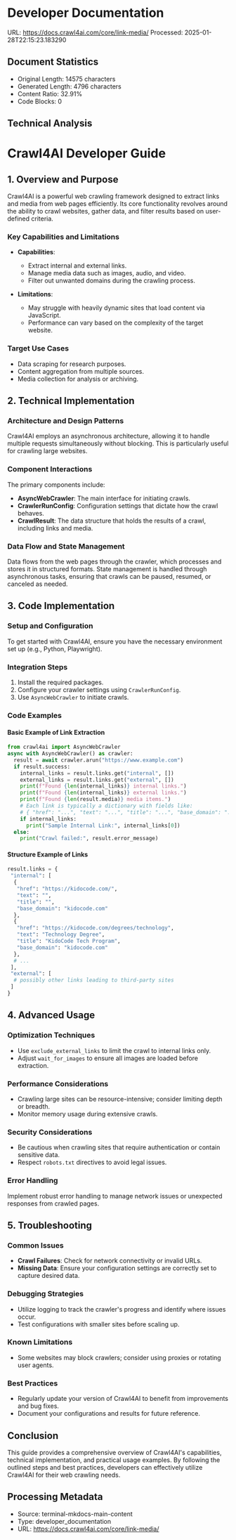 # Developer Documentation
URL: https://docs.crawl4ai.com/core/link-media/
Processed: 2025-01-28T22:15:23.183290

## Document Statistics
- Original Length: 14575 characters
- Generated Length: 4796 characters
- Content Ratio: 32.91%
- Code Blocks: 0

## Technical Analysis
# Crawl4AI Developer Guide

## 1. Overview and Purpose

Crawl4AI is a powerful web crawling framework designed to extract links and media from web pages efficiently. Its core functionality revolves around the ability to crawl websites, gather data, and filter results based on user-defined criteria.

### Key Capabilities and Limitations
- **Capabilities**:
  - Extract internal and external links.
  - Manage media data such as images, audio, and video.
  - Filter out unwanted domains during the crawling process.
  
- **Limitations**:
  - May struggle with heavily dynamic sites that load content via JavaScript.
  - Performance can vary based on the complexity of the target website.

### Target Use Cases
- Data scraping for research purposes.
- Content aggregation from multiple sources.
- Media collection for analysis or archiving.

## 2. Technical Implementation

### Architecture and Design Patterns
Crawl4AI employs an asynchronous architecture, allowing it to handle multiple requests simultaneously without blocking. This is particularly useful for crawling large websites.

### Component Interactions
The primary components include:
- **AsyncWebCrawler**: The main interface for initiating crawls.
- **CrawlerRunConfig**: Configuration settings that dictate how the crawl behaves.
- **CrawlResult**: The data structure that holds the results of a crawl, including links and media.

### Data Flow and State Management
Data flows from the web pages through the crawler, which processes and stores it in structured formats. State management is handled through asynchronous tasks, ensuring that crawls can be paused, resumed, or canceled as needed.

## 3. Code Implementation

### Setup and Configuration
To get started with Crawl4AI, ensure you have the necessary environment set up (e.g., Python, Playwright).

### Integration Steps
1. Install the required packages.
2. Configure your crawler settings using `CrawlerRunConfig`.
3. Use `AsyncWebCrawler` to initiate crawls.

### Code Examples

#### Basic Example of Link Extraction
```python
from crawl4ai import AsyncWebCrawler
async with AsyncWebCrawler() as crawler:
  result = await crawler.arun("https://www.example.com")
  if result.success:
    internal_links = result.links.get("internal", [])
    external_links = result.links.get("external", [])
    print(f"Found {len(internal_links)} internal links.")
    print(f"Found {len(internal_links)} external links.")
    print(f"Found {len(result.media)} media items.")
    # Each link is typically a dictionary with fields like:
    # { "href": "...", "text": "...", "title": "...", "base_domain": "..." }
    if internal_links:
      print("Sample Internal Link:", internal_links[0])
  else:
    print("Crawl failed:", result.error_message)
```

#### Structure Example of Links
```python
result.links = {
 "internal": [
  {
   "href": "https://kidocode.com/",
   "text": "",
   "title": "",
   "base_domain": "kidocode.com"
  },
  {
   "href": "https://kidocode.com/degrees/technology",
   "text": "Technology Degree",
   "title": "KidoCode Tech Program",
   "base_domain": "kidocode.com"
  },
  # ...
 ],
 "external": [
  # possibly other links leading to third-party sites
 ]
}
```

## 4. Advanced Usage

### Optimization Techniques
- Use `exclude_external_links` to limit the crawl to internal links only.
- Adjust `wait_for_images` to ensure all images are loaded before extraction.

### Performance Considerations
- Crawling large sites can be resource-intensive; consider limiting depth or breadth.
- Monitor memory usage during extensive crawls.

### Security Considerations
- Be cautious when crawling sites that require authentication or contain sensitive data.
- Respect `robots.txt` directives to avoid legal issues.

### Error Handling
Implement robust error handling to manage network issues or unexpected responses from crawled pages.

## 5. Troubleshooting

### Common Issues
- **Crawl Failures**: Check for network connectivity or invalid URLs.
- **Missing Data**: Ensure your configuration settings are correctly set to capture desired data.

### Debugging Strategies
- Utilize logging to track the crawler's progress and identify where issues occur.
- Test configurations with smaller sites before scaling up.

### Known Limitations
- Some websites may block crawlers; consider using proxies or rotating user agents.

### Best Practices
- Regularly update your version of Crawl4AI to benefit from improvements and bug fixes.
- Document your configurations and results for future reference.

## Conclusion

This guide provides a comprehensive overview of Crawl4AI's capabilities, technical implementation, and practical usage examples. By following the outlined steps and best practices, developers can effectively utilize Crawl4AI for their web crawling needs.

## Processing Metadata
- Source: terminal-mkdocs-main-content
- Type: developer_documentation
- URL: https://docs.crawl4ai.com/core/link-media/
